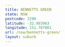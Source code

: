 ```yaml
---
title: BENNETTS GREEN
state: NSW
postcode: 2290
latitude: -32.983963
longitude: 151.707801
url: /nsw/bennetts-green/
layout: suburb
---
```

